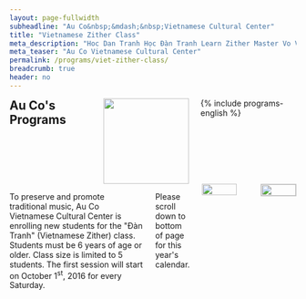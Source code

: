 ```yaml
---
layout: page-fullwidth
subheadline: "Au Co&nbsp;&mdash;&nbsp;Vietnamese Cultural Center"
title: "Vietnamese Zither Class"
meta_description: "Hoc Dan Tranh Học Đàn Tranh Learn Zither Master Vo Van Anh Võ Vân Ánh"
meta_teaser: "Au Co Vietnamese Cultural Center"
permalink: /programs/viet-zither-class/
breadcrumb: true
header: no
---
```

<!--more-->
<div class="row">
<div class="medium-4 medium-push-8 columns">
<h2 style="margin: 0px">Au Co's Programs</h2>
<img width="150" src="{{ site.urlimg }}auco-logo.png">
{% include programs-english %}
</div><!-- /.medium-4.columns -->
<div class="medium-8 medium-pull-4 columns" markdown="1">

To preserve and promote traditional music, Au Co Vietnamese Cultural Center is enrolling new students for the "Đàn Tranh" (Vietnamese Zither) class. Students must be 6 years of age or older. Class size is limited to 5 students. The first session will start on October 1<sup>st</sup>, 2016 for every Saturday.

Please scroll down to bottom of page for this year's calendar.

<img width="100%" height="auto" align="center" alt="" src="{{ site.url }}/images/Dan Tranh flyer 2016.jpg">
<br /><br />
<img style="display: block; margin-left: auto; margin-right: auto; border: 1px solid #cccccc;" width="100%" height="auto" align="center" alt="" src="{{ site.url }}/files/2016/Zither - Dan Tranh class calendar 16-17.jpg">
</div><!-- /.row -->
